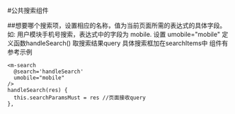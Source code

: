#公共搜索组件

##想要哪个搜索项，设置相应的名称，值为当前页面所需的表达式的具体字段。如: 用户模块手机号搜索，表达式中的字段为 mobile. 设置 umobile="mobile" 定义函数handleSearch() 取搜索结果query
具体搜索框加在searchItems中 组件有参考示例

```
<m-search
  @search='handleSearch'
  umobile="mobile"
/>
handleSearch(res) {
  this.searchParamsMust = res //页面接收query
},
```
  